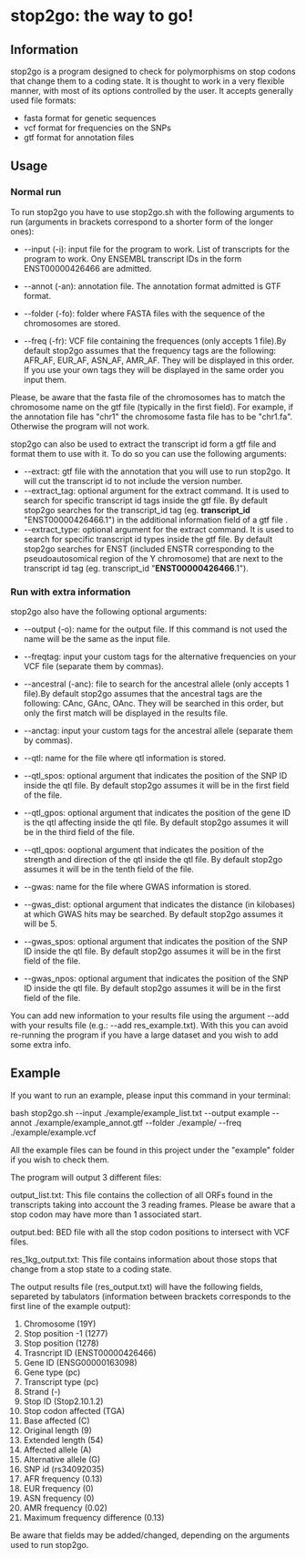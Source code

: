 # stop2go: the way to go!

## Information

stop2go is a program designed to check for polymorphisms on stop codons that change them to a coding state. It is thought to work in a very flexible manner, with most of its options controlled by the user. It accepts generally used file formats:

- fasta format for genetic sequences
- vcf format for frequencies on the SNPs
- gtf format for annotation files

## Usage

### Normal run

To run stop2go you have to use stop2go.sh with the following arguments to run (arguments in brackets correspond to a shorter form of the longer ones):

* --input (-i):   input file for the program to work. List of transcripts for the program to work. Ony ENSEMBL transcript IDs in the form ENST00000426466 are admitted.

* --annot (-an):  annotation file. The annotation format admitted is GTF format.

* --folder (-fo):  folder where FASTA files with the sequence of the chromosomes are stored.

* --freq (-fr):  VCF file containing the frequences (only accepts 1 file).By default stop2go assumes that the frequency tags are the following: AFR_AF, EUR_AF, ASN_AF, AMR_AF. They will be displayed in this order. If you use your own tags they will be displayed in the same order you input them.

Please, be aware that the fasta file of the chromosomes has to match the chromosome name on the gtf file (typically in the first field). For example, if the annotation file has "chr1" the chromosome fasta file has to be "chr1.fa". Otherwise the program will not work.

stop2go can also be used to extract the transcript id form a gtf file and format them to use with it. To do so you can use the following arguments:

* --extract: gtf file with the annotation that you will use to run stop2go. It will cut the transcript id to not include the version number.
* --extract_tag: optional argument for the extract command. It is used to search for specific transcript id tags inside the gtf file. By default stop2go searches for the transcript_id tag (eg. **transcript_id** "ENST00000426466.1") in the additional information field of a gtf file .
* --extract_type: optional argument for the extract command. It is used to search for specific transcript id types inside the gtf file. By default stop2go searches for ENST (included ENSTR corresponding to the pseudoautosomical region of the Y chromosome) that are next to the transcript id tag (eg. transcript_id "**ENST00000426466**.1").

### Run with extra information
	
stop2go also have the following optional arguments:

* --output (-o): name for the output file. If this command is not used the name will be the same as the input file.
* --freqtag: input your custom tags for the alternative frequencies on your VCF file (separate them by commas).

* --ancestral (-anc): file to search for the ancestral allele (only accepts 1 file).By default stop2go assumes that the ancestral tags are the following: CAnc, GAnc, OAnc. They will be searched in this order, but only the first match will be displayed in the results file.
* --anctag: input your custom tags for the ancestral allele (separate them by commas).


* --qtl: name for the file where qtl information is stored.
* --qtl_spos: optional argument that indicates the position of the SNP ID inside the qtl file. By default stop2go assumes it will be in the first field of the file.
* --qtl_gpos: optional argument that indicates the position of the gene ID is the qtl affecting inside the qtl file. By default stop2go assumes it will be in the third field of the file.
* --qtl_qpos: ooptional argument that indicates the position of the strength and direction of the qtl inside the qtl file. By default stop2go assumes it will be in the tenth field of the file.


* --gwas: name for the file where GWAS information is stored.
* --gwas_dist: optional argument that indicates the distance (in kilobases) at which GWAS hits may be searched. By default stop2go assumes it will be 5.
* --gwas_spos: optional argument that indicates the position of the SNP ID inside the qtl file. By default stop2go assumes it will be in the first field of the file.
* --gwas_npos: optional argument that indicates the position of the SNP ID inside the qtl file. By default stop2go assumes it will be in the first field of the file.

You can add new information to your results file using the argument --add with your results file (e.g.: --add res_example.txt). With this you can avoid re-running the program if you have a large dataset and you wish to add some extra info.


## Example

If you want to run an example, please input this command in your terminal:

bash stop2go.sh --input ./example/example_list.txt --output example --annot ./example/example_annot.gtf --folder ./example/ --freq ./example/example.vcf

All the example files can be found in this project under the "example" folder if you wish to check them.

The program will output 3 different files:

output_list.txt: This file contains the collection of all ORFs found in the transcripts taking into account the 3 reading frames. Please be aware that a stop codon may have more than 1 associated start.

output.bed: BED file with all the stop codon positions to intersect with VCF files.

res_1kg_output.txt: This file contains information about those stops that change from a stop state to a coding state.

The output results file (res_output.txt) will have the following fields, separeted by tabulators (information between brackets corresponds to the first line of the example output):

1. Chromosome (19Y)
2. Stop position -1 (1277)
3. Stop position (1278)
4. Trasncript ID (ENST00000426466)
5. Gene ID (ENSG00000163098)
6. Gene type (pc)
7. Transcript type (pc)
8. Strand (-)
9. Stop ID (Stop2.10.1.2)
10. Stop codon affected (TGA)
11. Base affected (C)
12. Original length (9)
13. Extended length (54)
14. Affected allele (A)
15. Alternative allele (G)
16. SNP id (rs34092035)
17. AFR frequency (0.13)
18. EUR frequency (0)
19. ASN frequency (0)
20. AMR frequency (0.02)
21. Maximum frequency difference (0.13)

Be aware that fields may be added/changed, depending on the arguments used to run stop2go.
